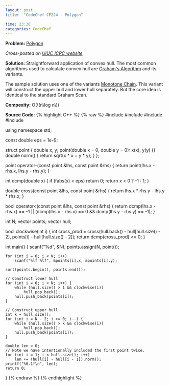 ```yaml
---
layout: post
title:  "CodeChef CF224 - Polygon"

time: 23:30
categories: CodeChef
---
```


**Problem:** [Polygon](https://www.codechef.com/problems/CF224)

*Cross-posted on [UIUC ICPC website](http://icpc.cs.illinois.edu/)*

**Solution:**
Straightforward application of convex hull. The most common algorithms used
to calculate convex hull are [Graham's Algorithm] and its variants. 

The sample solution uses one of the variants [Monotone Chain].
This variant will construct the upper hull and lower hull separately. But the
core idea is identical to the standard Graham Scan.

**Compexity:** O(\\(n\log n\\))

**Source Code:**
{% highlight C++ %}
{% raw %}
#include <cstdio>
#include <vector>
#include <algorithm>
#include <cmath>

using namespace std;

const double eps = 1e-9;

struct point {
    double x, y;
    point(double x = 0, double y = 0): x(x), y(y) {}
    double norm() {
        return sqrt(x * x + y * y);
    }
};

point operator-(const point &lhs, const point &rhs) {
    return point(lhs.x - rhs.x, lhs.y - rhs.y);
}

int dcmp(double x) {
    if (fabs(x) < eps)
        return 0;
    return x < 0 ? -1 : 1;
}

double cross(const point &lhs, const point &rhs) {
    return lhs.x * rhs.y - lhs.y * rhs.x;
}

bool operator<(const point &lhs, const point &rhs) {
    return dcmp(lhs.x - rhs.x) == -1 ||
        (dcmp(lhs.x - rhs.x) == 0 && dcmp(lhs.y - rhs.y) == -1);
}

int N;
vector<point> points;
vector<point> hull;

bool clockwise(int i) {
    int cross_prod = cross(hull.back() - hull[hull.size() - 2], 
            points[i] - hull[hull.size() - 2]);
    return dcmp(cross_prod) <= 0;
}

int main() {
    scanf("%d", &N);
    points.assign(N, point());

    for (int i = 0; i < N; i++) 
        scanf("%lf %lf", &points[i].x, &points[i].y);

    sort(points.begin(), points.end());

    // Construct lower hull
    for (int i = 0; i < N; i++) {
        while (hull.size() > 1 && clockwise(i))
            hull.pop_back();  
        hull.push_back(points[i]);
    }

    // Construct upper hull
    int k = hull.size();
    for (int i = N - 2; i >= 0; i--) {
        while (hull.size() > k && clockwise(i))
            hull.pop_back();
        hull.push_back(points[i]);
    }

    double len = 0;
    // Note we have intentionally included the first point twice. 
    for (int i = 1; i < hull.size(); i++)
        len += (hull[i] - hull[i - 1]).norm();
    printf("%0.1f\n", len);
    return 0;
}
{% endraw %}
{% endhighlight %}

[Graham's Algorithm]: https://en.wikipedia.org/wiki/Graham_scan
[Monotone Chain]: https://en.wikibooks.org/wiki/Algorithm_Implementation/Geometry/Convex_hull/Monotone_chain
